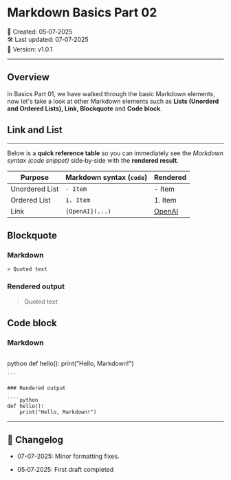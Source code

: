 # Markdown Basics Part 02

📅 Created: 05‑07‑2025  
🛠️ Last updated: 07‑07‑2025  
🔖 Version: v1.0.1

---

## Overview

In Basics Part 01, we have walked through the basic Markdown elements, now let's take a look at other Markdown elements such as **Lists (Unorderd and Ordered Lists), Link, Blockquote** and **Code block**.

## Link and List
---
Below is a **quick reference table** so you can immediately see the *Markdown syntax (code snippet)* side‑by‑side with the **rendered result**.

| Purpose         | Markdown syntax (`code`) | Rendered            |
|-----------------|--------------------------|----------------------|
| Unordered List  | `- Item`                 |     - Item         |
| Ordered List    | `1. Item`                | 1. Item        |
| Link            | `[OpenAI](...)`          |[OpenAI](https://www.openai.com)       |

## Blockquote   

### Markdown    
`> Quoted text`          
### Rendered output 
>  Quoted text         

## Code block

### Markdown  

```
````
python
def hello():
    print("Hello, Markdown!")
````
```

### Rendered output

````python
def hello():
    print("Hello, Markdown!")
````

---



## 📜 Changelog

- 07-07-2025: Minor formatting fixes.

- 05‑07‑2025: First draft completed

